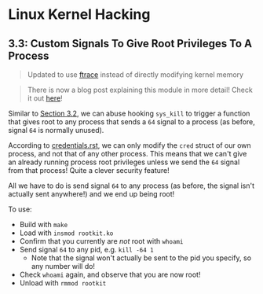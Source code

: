 # Linux Kernel Hacking

## 3.3: Custom Signals To Give Root Privileges To A Process

> Updated to use [ftrace](https://www.kernel.org/doc/html/latest/trace/ftrace.html) instead of directly modifying kernel memory

> There is now a blog post explaining this module in more detail! Check it out [here](https://xcellerator.github.io/posts/linux_rootkits_03/)!

Similar to [Section 3.2](../3.2_kill_signalling/), we can abuse hooking `sys_kill` to trigger a function that gives root to any process that sends a `64` signal to a process (as before, signal `64` is normally unused).

According to [credentials.rst](https://github.com/torvalds/linux/blob/master/Documentation/security/credentials.rst#altering-credentials), we can only modify the `cred` struct of our own process, and not that of any other process. This means that we can't give an already running process root privileges unless we send the `64` signal from that process! Quite a clever security feature!

All we have to do is send signal `64` to any process (as before, the signal isn't actually sent anywhere!) and we end up being root!

To use:
* Build with `make`
* Load with `insmod rootkit.ko`
* Confirm that you currently are *not* root with `whoami`
* Send signal `64` to any pid, e.g. `kill -64 1`
  * Note that the signal won't actually be sent to the pid you specify, so any number will do!
* Check `whoami` again, and observe that you are now root!
* Unload with `rmmod rootkit`
